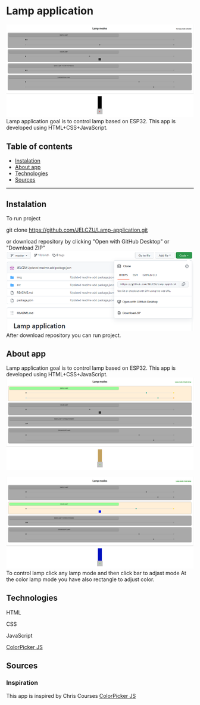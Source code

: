 # Lamp application
![The app](https://github.com/JELCZU/Lamp-application/blob/master/img/The%20app.PNG) 
Lamp application goal is to control lamp based on ESP32.
This app is developed using HTML+CSS+JavaScript.
## Table of contents
* [Instalation](#Instalation)
* [About app](#About-app)
* [Technologies](#Technologies)
* [Sources](#Sources)

---
## Instalation
To run project

git clone https://github.com/JELCZU/Lamp-application.git

or download repository by clicking "Open with GitHub Desktop" or "Download ZIP"
![How to download](https://github.com/JELCZU/Lamp-application/blob/master/img/How%20to%20download.PNG) 
After download repository you can run project.
## About app
Lamp application goal is to control lamp based on ESP32.
This app is developed using HTML+CSS+JavaScript.
![Mode 1](https://github.com/JELCZU/Lamp-application/blob/master/img/Lamp%20mode.PNG) 

![Color mode](https://github.com/JELCZU/Lamp-application/blob/master/img/Lamp%20color%20mode.PNG) 
To control lamp click any lamp mode and then click bar to adjast mode
At the color lamp mode you have also rectangle to adjust color.
## Technologies
HTML

CSS

JavaScript

[ColorPicker JS](https://github.com/Simonwep/pickr) 
## Sources
### Inspiration
This app is inspired by Chris Courses [ColorPicker JS](https://github.com/Simonwep/pickr)  

